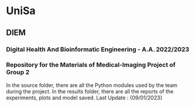 # UniSa
## DIEM
### Digital Health And Bioinformatic Engineering - A.A. 2022/2023
### Repository for the Materials of Medical-Imaging Project of Group 2
In the source folder, there are all the Python modules used by the team during the project.
In the results folder, there are all the reports of the experiments, plots and model saved.
Last Update : {09/01/2023}
